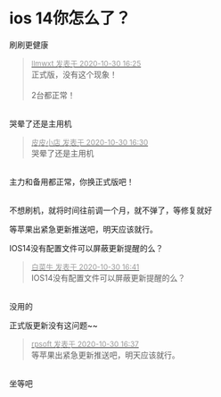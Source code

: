 # ios 14你怎么了？


刷刷更健康

<div class="quote"><blockquote><font size="2"><a href="https://www.hostloc.com/forum.php?mod=redirect&amp;goto=findpost&amp;pid=9375836&amp;ptid=760289" target="_blank"><font color="#999999">llmwxt 发表于 2020-10-30 16:25</font></a></font><br />
正式版，没有这个现象！<br />
<br />
2台都正常！</blockquote></div><br />
<img src="static/image/smiley/yct/014.gif" smilieid="45" border="0" alt="" />哭晕了还是主用机<img id="aimg_sR740" onclick="zoom(this, this.src, 0, 0, 0)" class="zoom" src="https://cdn.jsdelivr.net/gh/hishis/forum-master/public/images/patch.gif" onmouseover="img_onmouseoverfunc(this)" onload="thumbImg(this)" border="0" alt="" />

<div class="quote"><blockquote><font size="2"><a href="https://www.hostloc.com/forum.php?mod=redirect&amp;goto=findpost&amp;pid=9375876&amp;ptid=760289" target="_blank"><font color="#999999">皮皮小店 发表于 2020-10-30 16:30</font></a></font><br />
哭晕了还是主用机</blockquote></div><br />
主力和备用都正常，你换正式版吧！<br />
<br />


不想刷机，就将时间往前调一个月，就不弹了，等修复就好

等苹果出紧急更新推送吧，明天应该就行。

IOS14没有配置文件可以屏蔽更新提醒的么？

<div class="quote"><blockquote><font size="2"><a href="https://www.hostloc.com/forum.php?mod=redirect&amp;goto=findpost&amp;pid=9375928&amp;ptid=760289" target="_blank"><font color="#999999">白菜牛 发表于 2020-10-30 16:41</font></a></font><br />
IOS14没有配置文件可以屏蔽更新提醒的么？</blockquote></div><br />
没用的<img id="aimg_rroFJ" onclick="zoom(this, this.src, 0, 0, 0)" class="zoom" src="https://cdn.jsdelivr.net/gh/hishis/forum-master/public/images/patch.gif" onmouseover="img_onmouseoverfunc(this)" onload="thumbImg(this)" border="0" alt="" />

正式版更新没有这问题~~

<div class="quote"><blockquote><font size="2"><a href="https://www.hostloc.com/forum.php?mod=redirect&amp;goto=findpost&amp;pid=9375903&amp;ptid=760289" target="_blank"><font color="#999999">rpsoft 发表于 2020-10-30 16:37</font></a></font><br />
等苹果出紧急更新推送吧，明天应该就行。</blockquote></div><br />
坐等吧<img id="aimg_uc9RR" onclick="zoom(this, this.src, 0, 0, 0)" class="zoom" src="https://cdn.jsdelivr.net/gh/hishis/forum-master/public/images/patch.gif" onmouseover="img_onmouseoverfunc(this)" onload="thumbImg(this)" border="0" alt="" />
